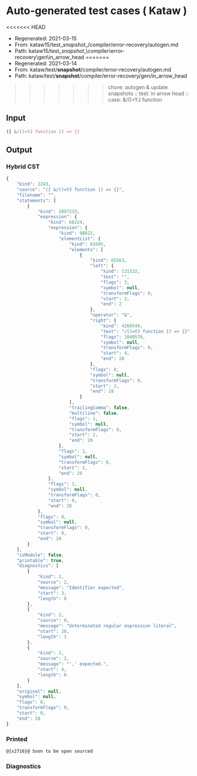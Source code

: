 # Auto-generated test cases ( Kataw )
<<<<<<< HEAD
- Regenerated: 2021-03-15
- From: kataw15/test\__snapshot__/compiler/error-recovery/autogen.md
- Path: kataw15/test\__snapshot__\compiler\error-recovery\gen\in_arrow_head
=======
- Regenerated: 2021-03-14
- From: kataw/test/__snapshot__/compiler/error-recovery/autogen.md
- Path: kataw/test/__snapshot__/compiler/error-recovery/gen/in_arrow_head
>>>>>>> chore: autogen & update snapshots
> :: test: in arrow head
> :: case: &/()=YJ function
## Input

`````js
([ &/()=YJ function ]) => {}
`````

## Output

### Hybrid CST

```javascript
{
    "kind": 2243,
    "source": "([ &/()=YJ function ]) => {}",
    "filename": "",
    "statements": [
        {
            "kind": 2097233,
            "expression": {
                "kind": 66224,
                "expression": {
                    "kind": 98822,
                    "elementList": {
                        "kind": 65605,
                        "elements": [
                            {
                                "kind": 65563,
                                "left": {
                                    "kind": 131322,
                                    "text": "",
                                    "flags": 3,
                                    "symbol": null,
                                    "transformFlags": 0,
                                    "start": 2,
                                    "end": 2
                                },
                                "operator": "&",
                                "right": {
                                    "kind": 4260544,
                                    "text": "/()=YJ function ]) => {}",
                                    "flags": 1048576,
                                    "symbol": null,
                                    "transformFlags": 0,
                                    "start": 4,
                                    "end": 28
                                },
                                "flags": 0,
                                "symbol": null,
                                "transformFlags": 0,
                                "start": 2,
                                "end": 28
                            }
                        ],
                        "trailingComma": false,
                        "multiline": false,
                        "flags": 1,
                        "symbol": null,
                        "transformFlags": 0,
                        "start": 2,
                        "end": 28
                    },
                    "flags": 1,
                    "symbol": null,
                    "transformFlags": 0,
                    "start": 1,
                    "end": 28
                },
                "flags": 1,
                "symbol": null,
                "transformFlags": 0,
                "start": 0,
                "end": 28
            },
            "flags": 0,
            "symbol": null,
            "transformFlags": 0,
            "start": 0,
            "end": 28
        }
    ],
    "isModule": false,
    "printable": true,
    "diagnostics": [
        {
            "kind": 2,
            "source": 2,
            "message": "Identifier expected",
            "start": 3,
            "length": 0
        },
        {
            "kind": 2,
            "source": 0,
            "message": "Unterminated regular expression literal",
            "start": 28,
            "length": 1
        },
        {
            "kind": 2,
            "source": 2,
            "message": "',' expected.",
            "start": 4,
            "length": 0
        }
    ],
    "original": null,
    "symbol": null,
    "flags": 0,
    "transformFlags": 0,
    "start": 0,
    "end": 28
}
```

### Printed

```javascript
@{x2716}@ Soon to be open sourced
```

### Diagnostics

```javascript

```

